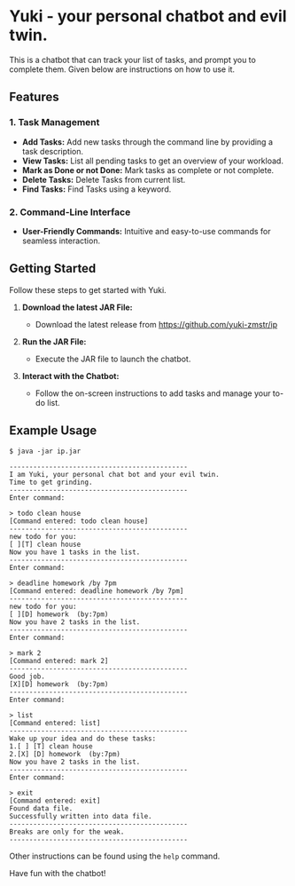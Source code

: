 # Yuki - your personal chatbot and evil twin.

This is a chatbot that can track your list of tasks, and prompt you to complete them. Given below are instructions on how to use it.

## Features

### 1. Task Management
- **Add Tasks:** Add new tasks through the command line by providing a task description.
- **View Tasks:** List all pending tasks to get an overview of your workload.
- **Mark as Done or not Done:** Mark tasks as complete or not complete.
- **Delete Tasks:** Delete Tasks from current list.
- **Find Tasks:** Find Tasks using a keyword.

### 2. Command-Line Interface
- **User-Friendly Commands:** Intuitive and easy-to-use commands for seamless interaction.

## Getting Started

Follow these steps to get started with Yuki.

1. **Download the latest JAR File:**
    - Download the latest release from https://github.com/yuki-zmstr/ip

2. **Run the JAR File:**
    - Execute the JAR file to launch the chatbot.

3. **Interact with the Chatbot:**
    - Follow the on-screen instructions to add tasks and manage your to-do list.

## Example Usage

```plaintext
$ java -jar ip.jar

---------------------------------------------
I am Yuki, your personal chat bot and your evil twin.
Time to get grinding.
---------------------------------------------
Enter command: 

> todo clean house
[Command entered: todo clean house]
---------------------------------------------
new todo for you:
[ ][T] clean house
Now you have 1 tasks in the list.
---------------------------------------------
Enter command: 

> deadline homework /by 7pm
[Command entered: deadline homework /by 7pm]
---------------------------------------------
new todo for you:
[ ][D] homework  (by:7pm)
Now you have 2 tasks in the list.
---------------------------------------------
Enter command: 

> mark 2
[Command entered: mark 2]
---------------------------------------------
Good job.
[X][D] homework  (by:7pm)
---------------------------------------------
Enter command: 

> list
[Command entered: list]
---------------------------------------------
Wake up your idea and do these tasks:
1.[ ] [T] clean house
2.[X] [D] homework  (by:7pm)
Now you have 2 tasks in the list.
---------------------------------------------
Enter command: 

> exit
[Command entered: exit]
Found data file.
Successfully written into data file.
---------------------------------------------
Breaks are only for the weak.
---------------------------------------------
```

Other instructions can be found using the `help` command.

Have fun with the chatbot!
